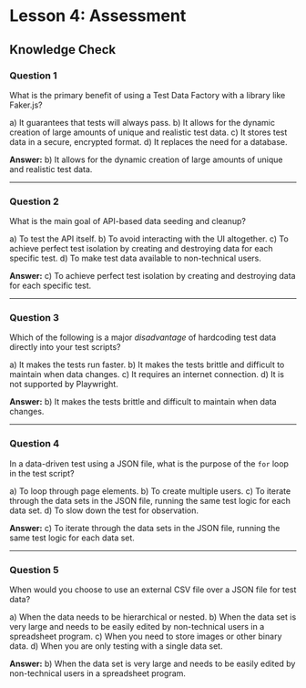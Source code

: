 # Lesson 4: Assessment

## Knowledge Check

### Question 1
What is the primary benefit of using a Test Data Factory with a library like Faker.js?

a) It guarantees that tests will always pass.
b) It allows for the dynamic creation of large amounts of unique and realistic test data.
c) It stores test data in a secure, encrypted format.
d) It replaces the need for a database.

**Answer:** b) It allows for the dynamic creation of large amounts of unique and realistic test data.

---

### Question 2
What is the main goal of API-based data seeding and cleanup?

a) To test the API itself.
b) To avoid interacting with the UI altogether.
c) To achieve perfect test isolation by creating and destroying data for each specific test.
d) To make test data available to non-technical users.

**Answer:** c) To achieve perfect test isolation by creating and destroying data for each specific test.

---

### Question 3
Which of the following is a major *disadvantage* of hardcoding test data directly into your test scripts?

a) It makes the tests run faster.
b) It makes the tests brittle and difficult to maintain when data changes.
c) It requires an internet connection.
d) It is not supported by Playwright.

**Answer:** b) It makes the tests brittle and difficult to maintain when data changes.

---

### Question 4
In a data-driven test using a JSON file, what is the purpose of the `for` loop in the test script?

a) To loop through page elements.
b) To create multiple users.
c) To iterate through the data sets in the JSON file, running the same test logic for each data set.
d) To slow down the test for observation.

**Answer:** c) To iterate through the data sets in the JSON file, running the same test logic for each data set.

---

### Question 5
When would you choose to use an external CSV file over a JSON file for test data?

a) When the data needs to be hierarchical or nested.
b) When the data set is very large and needs to be easily edited by non-technical users in a spreadsheet program.
c) When you need to store images or other binary data.
d) When you are only testing with a single data set.

**Answer:** b) When the data set is very large and needs to be easily edited by non-technical users in a spreadsheet program.